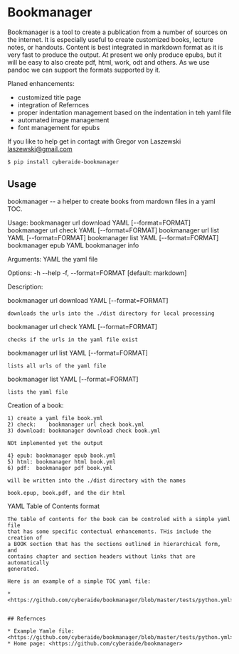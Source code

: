 
# Bookmanager

Bookmanager is a tool to create a publication from a number of sources on the
internet. It is especially useful to create customized books, lecture notes, or
handouts. Content is best integrated in markdown format as it is very fast to
produce the output. At present we only produce epubs, but it will be easy to
also create pdf, html, work, odt and others. As we use pandoc we can support the
formats supported by it.

Planed enhancements:

* customized title page
* integration of Refernces
* proper indentation management based on the indentation in teh yaml file
* automated image management
* font management for epubs

If you like to help get in contagt with Gregor von Laszewski
<laszewski@gmail.com>

```bash
$ pip install cyberaide-bookmanager
```

## Usage
bookmanager -- a helper to create books from mardown files in a yaml TOC.

Usage:
  bookmanager url download YAML [--format=FORMAT]
  bookmanager url check YAML [--format=FORMAT]
  bookmanager url list YAML [--format=FORMAT]
  bookmanager list YAML [--format=FORMAT]
  bookmanager epub YAML
  bookmanager info


Arguments:
  YAML   the yaml file

Options:
  -h --help
  -f, --format=FORMAT     [default: markdown]

Description:

  bookmanager url download YAML [--format=FORMAT]

    downloads the urls into the ./dist directory for local processing

  bookmanager url check YAML [--format=FORMAT]

    checks if the urls in the yaml file exist

  bookmanager url list YAML [--format=FORMAT]

    lists all urls of the yaml file

  bookmanager list YAML [--format=FORMAT]

    lists the yaml file

  Creation of a book:

    1) create a yaml file book.yml
    2) check:    bookmanager url check book.yml
    3) download: bookmanager download check book.yml

    NOt implemented yet the output

    4} epub: bookmanager epub book.yml
    5) html: bookmanager html book.yml
    6) pdf:  bookmanager pdf book.yml

    will be written into the ./dist directory with the names

    book.epup, book.pdf, and the dir html

  YAML Table of Contents format

    The table of contents for the book can be controled with a simple yaml file
    that has some specific contectual enhancements. THis include the creation of
    a BOOK section that has the sections outlined in hierarchical form, and
    contains chapter and section headers without links that are automatically
    generated.

    Here is an example of a simple TOC yaml file:

    * <https://github.com/cyberaide/bookmanager/blob/master/tests/python.yml>
```

## Refernces

* Example Yamle file: <https://github.com/cyberaide/bookmanager/blob/master/tests/python.yml>
* Home page: <https://github.com/cyberaide/bookmanager>
 
